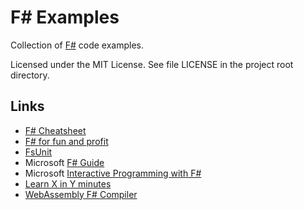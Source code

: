 # F# Examples

Collection of [F#](https://fsharp.org/) code examples.

Licensed under the MIT License. See file LICENSE in the project root directory.

## Links
- [F# Cheatsheet](http://dungpa.github.io/fsharp-cheatsheet/)
- [F# for fun and profit](https://fsharpforfunandprofit.com/)
- [FsUnit](https://github.com/fsprojects/FsUnit)
- Microsoft [F# Guide](https://docs.microsoft.com/en-us/dotnet/fsharp/)
- Microsoft [Interactive Programming with F#](https://docs.microsoft.com/en-us/dotnet/fsharp/tutorials/fsharp-interactive/)
- [Learn X in Y minutes](https://learnxinyminutes.com/docs/fsharp/)
- [WebAssembly F# Compiler](https://tryfsharp.fsbolero.io/)
